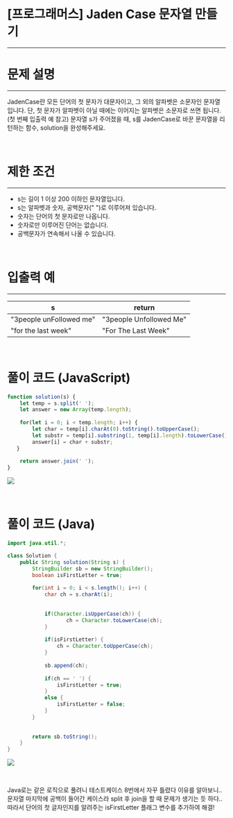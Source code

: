 # [프로그래머스] Jaden Case 문자열 만들기
---
# 문제 설명
---
JadenCase란 모든 단어의 첫 문자가 대문자이고, 그 외의 알파벳은 소문자인 문자열입니다. 단, 첫 문자가 알파벳이 아닐 때에는 이어지는 알파벳은 소문자로 쓰면 됩니다. (첫 번째 입출력 예 참고)
문자열 s가 주어졌을 때, s를 JadenCase로 바꾼 문자열을 리턴하는 함수, solution을 완성해주세요.

<br>

# 제한 조건
---
+ s는 길이 1 이상 200 이하인 문자열입니다.
+ s는 알파벳과 숫자, 공백문자(" ")로 이루어져 있습니다.
+ 숫자는 단어의 첫 문자로만 나옵니다.
+ 숫자로만 이루어진 단어는 없습니다.
+ 공백문자가 연속해서 나올 수 있습니다.

<br>

# 입출력 예
---
|s|return|
|---|---|
|"3people unFollowed me"|"3people Unfollowed Me"|
|"for the last week"|"For The Last Week"|

<br>

# 풀이 코드 (JavaScript)
```js
function solution(s) {
    let temp = s.split(' ');
    let answer = new Array(temp.length);
    
    for(let i = 0; i < temp.length; i++) {
        let char = temp[i].charAt(0).toString().toUpperCase();
        let substr = temp[i].substring(1, temp[i].length).toLowerCase();
        answer[i] = char + substr;
   }
    
    return answer.join(' ');
}
```
![](https://velog.velcdn.com/images/reyang/post/30d9d6ef-ee16-4ad9-9e06-61eba2ea9794/image.png)


<br>

# 풀이 코드 (Java)
```java
import java.util.*;

class Solution {
    public String solution(String s) {
        StringBuilder sb = new StringBuilder();
        boolean isFirstLetter = true;
        
        for(int i = 0; i < s.length(); i++) {
            char ch = s.charAt(i);
            
            
            if(Character.isUpperCase(ch)) {
                   ch = Character.toLowerCase(ch);
            }
            
            if(isFirstLetter) {
                ch = Character.toUpperCase(ch);
            }
            
            sb.append(ch);
            
            if(ch == ' ') {
                isFirstLetter = true;
            }
            else {
                isFirstLetter = false;
            }
        }
        
        
        return sb.toString();
    }
}
```
![](https://velog.velcdn.com/images/reyang/post/f79006bc-d051-4e9c-ad17-9db27a61de40/image.png)

<br>

Java로는 같은 로직으로 풀려니 테스트케이스 8번에서 자꾸 틀렸다
이유를 알아보니.. 문자열 마지막에 공백이 들어간 케이스라 split 후 join을 할 때 문제가 생기는 듯 하다..
따라서 단어의 첫 글자인지를 알려주는 isFirstLetter 플래그 변수를 추가하여 해결!

<br>
